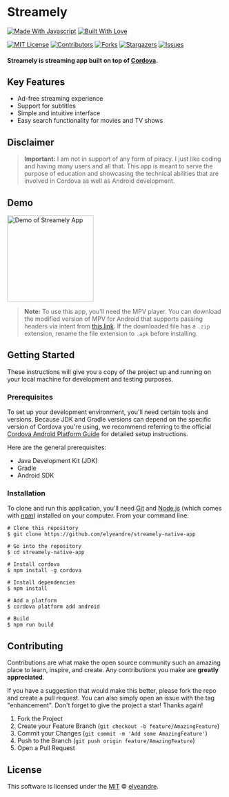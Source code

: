 # Streamely 

[![Made With Javascript][made-with-javascript]][forthebadge-url]
[![Built With Love][built-with-love]][forthebadge-url]

[![MIT License][license-shield]][license-url]
[![Contributors][contributors-shield]][contributors-url]
[![Forks][forks-shield]][forks-url]
[![Stargazers][stars-shield]][stars-url]
[![Issues][issues-shield]][issues-url]


<h4 align="left"> Streamely is streaming app built on top of <a href="https://cordova.apache.org/" target="_blank">Cordova</a>.</h4>

## Key Features

* Ad-free streaming experience 
* Support for subtitles 
* Simple and intuitive interface 
* Easy search functionality for movies and TV shows

## Disclaimer

> **Important:** I am not in support of any form of piracy. I just like coding and having many users and all that. This app is meant to serve the purpose of education and showcasing the technical abilities that are involved in Cordova as well as Android development. 

## Demo

<img src="https://github.com/elyeandre/streamely-native-app/blob/081dd521a06f71955309feec8a0f731b413468a8/demo.gif" alt="Demo of Streamely App" width="200">

> **Note:** To use this app, you'll need the MPV player. You can download the modified version of MPV for Android that supports passing headers via intent from [this link](https://r2-api.mayor.workers.dev/mpv.apk). If the downloaded file has a `.zip` extension, rename the file extension to `.apk` before installing.
## Getting Started

These instructions will give you a copy of the project up and running on your local machine for development and testing purposes.

### Prerequisites

To set up your development environment, you'll need certain tools and versions. Because JDK and Gradle versions can depend on the specific version of Cordova you're using, we recommend referring to the official [Cordova Android Platform Guide](https://cordova.apache.org/docs/en/12.x/guide/platforms/android/index.html) for detailed setup instructions.

Here are the general prerequisites:

* Java Development Kit (JDK)  
* Gradle  
* Android SDK 

### Installation

To clone and run this application, you'll need [Git](https://git-scm.com) and [Node.js](https://nodejs.org/en/download/) (which comes with [npm](http://npmjs.com)) installed on your computer. From your command line:


```
# Clone this repository
$ git clone https://github.com/elyeandre/streamely-native-app 

# Go into the repository
$ cd streamely-native-app 

# Install cordova
$ npm install -g cordova

# Install dependencies
$ npm install

# Add a platform
$ cordova platform add android 

# Build  
$ npm run build
```



## Contributing

Contributions are what make the open source community such an amazing place to learn, inspire, and create. Any contributions you make are **greatly appreciated**.

If you have a suggestion that would make this better, please fork the repo and create a pull request. You can also simply open an issue with the tag "enhancement".
Don't forget to give the project a star! Thanks again!

1. Fork the Project
2. Create your Feature Branch (`git checkout -b feature/AmazingFeature`)
3. Commit your Changes (`git commit -m 'Add some AmazingFeature'`)
4. Push to the Branch (`git push origin feature/AmazingFeature`)
5. Open a Pull Request

## License

<!-- MARKDOWN LINK & IMAGES -->
This software is licensed under the [MIT](https://github.com/elyeandre/streamely-native-app/blob/main/LICENSE) © [elyeandre](https://github.com/elyeandre).

[license-shield]: https://img.shields.io/github/license/othneildrew/Best-README-Template.svg?style=for-the-badge
[license-url]: https://github.com/othneildrew/Best-README-Template/blob/master/LICENSE.txt
[made-with-javascript]: http://forthebadge.com/images/badges/made-with-javascript.svg
[built-with-love]: https://forthebadge.com/images/badges/built-with-love.svg
[forthebadge-url]: http://forthebadge.com
[contributors-shield]: https://img.shields.io/github/contributors/elyeandre/streamely-native-app.svg?style=for-the-badge
[contributors-url]: https://github.com/elyeandre/streamely-native-app/graphs/contributors
[forks-shield]: https://img.shields.io/github/forks/elyeandre/streamely-native-app.svg?style=for-the-badge
[forks-url]: https://github.com/elyeandre/streamely-native-app/network/members
[stars-shield]: https://img.shields.io/github/stars/elyeandre/streamely-native-app.svg?style=for-the-badge
[stars-url]: https://github.com/elyeandre/streamely-native-app/stargazers
[issues-shield]: https://img.shields.io/github/issues/elyeandre/streamely-native-app.svg?style=for-the-badge
[issues-url]: https://github.com/elyeandre/streamely-native-app/issues

